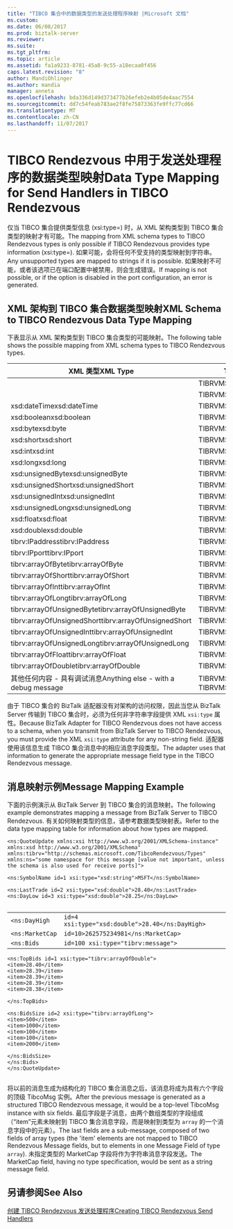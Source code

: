 ```yaml
---
title: "TIBCO 集合中的数据类型的发送处理程序映射 |Microsoft 文档"
ms.custom: 
ms.date: 06/08/2017
ms.prod: biztalk-server
ms.reviewer: 
ms.suite: 
ms.tgt_pltfrm: 
ms.topic: article
ms.assetid: fa1a9233-8781-45a8-9c55-a18ecaa0f456
caps.latest.revision: "8"
author: MandiOhlinger
ms.author: mandia
manager: anneta
ms.openlocfilehash: bda336d149d373477b26efeb2e4b05de4aac7554
ms.sourcegitcommit: dd7c54feab783ae2f8fe75873363fe9ffc77cd66
ms.translationtype: MT
ms.contentlocale: zh-CN
ms.lasthandoff: 11/07/2017
---
```

# <a name="data-type-mapping-for-send-handlers-in-tibco-rendezvous"></a><span data-ttu-id="38dba-102">TIBCO Rendezvous 中用于发送处理程序的数据类型映射</span><span class="sxs-lookup"><span data-stu-id="38dba-102">Data Type Mapping for Send Handlers in TIBCO Rendezvous</span></span>
<span data-ttu-id="38dba-103">仅当 TIBCO 集合提供类型信息 (xsi:type=) 时，从 XML 架构类型到 TIBCO 集合类型的映射才有可能。</span><span class="sxs-lookup"><span data-stu-id="38dba-103">The mapping from XML schema types to TIBCO Rendezvous types is only possible if TIBCO Rendezvous provides type information (xsi:type=).</span></span> <span data-ttu-id="38dba-104">如果可能，会将任何不受支持的类型映射到字符串。</span><span class="sxs-lookup"><span data-stu-id="38dba-104">Any unsupported types are mapped to strings if it is possible.</span></span> <span data-ttu-id="38dba-105">如果映射不可能，或者该选项已在端口配置中被禁用，则会生成错误。</span><span class="sxs-lookup"><span data-stu-id="38dba-105">If mapping is not possible, or if the option is disabled in the port configuration, an error is generated.</span></span>  
  
## <a name="xml-schema-to-tibco-rendezvous-data-type-mapping"></a><span data-ttu-id="38dba-106">XML 架构到 TIBCO 集合数据类型映射</span><span class="sxs-lookup"><span data-stu-id="38dba-106">XML Schema to TIBCO Rendezvous Data Type Mapping</span></span>  
 <span data-ttu-id="38dba-107">下表显示从 XML 架构类型到 TIBCO 集合类型的可能映射。</span><span class="sxs-lookup"><span data-stu-id="38dba-107">The following table shows the possible mapping from XML schema types to TIBCO Rendezvous types.</span></span>  
  
|<span data-ttu-id="38dba-108">XML 类型</span><span class="sxs-lookup"><span data-stu-id="38dba-108">XML Type</span></span>|<span data-ttu-id="38dba-109">TIBCO RV 类型</span><span class="sxs-lookup"><span data-stu-id="38dba-109">TIBCO RV Type</span></span>|  
|--------------|-------------------|  
||<span data-ttu-id="38dba-110">TIBRVMSG_MSG</span><span class="sxs-lookup"><span data-stu-id="38dba-110">TIBRVMSG_MSG</span></span>|  
||<span data-ttu-id="38dba-111">TIBRVMSG_XML</span><span class="sxs-lookup"><span data-stu-id="38dba-111">TIBRVMSG_XML</span></span>|  
|<span data-ttu-id="38dba-112">xsd:dateTime</span><span class="sxs-lookup"><span data-stu-id="38dba-112">xsd:dateTime</span></span>|<span data-ttu-id="38dba-113">TIBRVMSG_DATETIME</span><span class="sxs-lookup"><span data-stu-id="38dba-113">TIBRVMSG_DATETIME</span></span>|  
|<span data-ttu-id="38dba-114">xsd:boolean</span><span class="sxs-lookup"><span data-stu-id="38dba-114">xsd:boolean</span></span>|<span data-ttu-id="38dba-115">TIBRVMSG_BOOL</span><span class="sxs-lookup"><span data-stu-id="38dba-115">TIBRVMSG_BOOL</span></span>|  
|<span data-ttu-id="38dba-116">xsd:byte</span><span class="sxs-lookup"><span data-stu-id="38dba-116">xsd:byte</span></span>|<span data-ttu-id="38dba-117">TIBRVMSG_I8</span><span class="sxs-lookup"><span data-stu-id="38dba-117">TIBRVMSG_I8</span></span>|  
|<span data-ttu-id="38dba-118">xsd:short</span><span class="sxs-lookup"><span data-stu-id="38dba-118">xsd:short</span></span>|<span data-ttu-id="38dba-119">TIBRVMSG_I16</span><span class="sxs-lookup"><span data-stu-id="38dba-119">TIBRVMSG_I16</span></span>|  
|<span data-ttu-id="38dba-120">xsd:int</span><span class="sxs-lookup"><span data-stu-id="38dba-120">xsd:int</span></span>|<span data-ttu-id="38dba-121">TIBRVMSG_I32</span><span class="sxs-lookup"><span data-stu-id="38dba-121">TIBRVMSG_I32</span></span>|  
|<span data-ttu-id="38dba-122">xsd:long</span><span class="sxs-lookup"><span data-stu-id="38dba-122">xsd:long</span></span>|<span data-ttu-id="38dba-123">TIBRVMSG_I64</span><span class="sxs-lookup"><span data-stu-id="38dba-123">TIBRVMSG_I64</span></span>|  
|<span data-ttu-id="38dba-124">xsd:unsignedByte</span><span class="sxs-lookup"><span data-stu-id="38dba-124">xsd:unsignedByte</span></span>|<span data-ttu-id="38dba-125">TIBRVMSG_U8</span><span class="sxs-lookup"><span data-stu-id="38dba-125">TIBRVMSG_U8</span></span>|  
|<span data-ttu-id="38dba-126">xsd:unsignedShort</span><span class="sxs-lookup"><span data-stu-id="38dba-126">xsd:unsignedShort</span></span>|<span data-ttu-id="38dba-127">TIBRVMSG_U16</span><span class="sxs-lookup"><span data-stu-id="38dba-127">TIBRVMSG_U16</span></span>|  
|<span data-ttu-id="38dba-128">xsd:unsignedInt</span><span class="sxs-lookup"><span data-stu-id="38dba-128">xsd:unsignedInt</span></span>|<span data-ttu-id="38dba-129">TIBRVMSG_U32</span><span class="sxs-lookup"><span data-stu-id="38dba-129">TIBRVMSG_U32</span></span>|  
|<span data-ttu-id="38dba-130">xsd:unsignedLong</span><span class="sxs-lookup"><span data-stu-id="38dba-130">xsd:unsignedLong</span></span>|<span data-ttu-id="38dba-131">TIBRVMSG_U64</span><span class="sxs-lookup"><span data-stu-id="38dba-131">TIBRVMSG_U64</span></span>|  
|<span data-ttu-id="38dba-132">xsd:float</span><span class="sxs-lookup"><span data-stu-id="38dba-132">xsd:float</span></span>|<span data-ttu-id="38dba-133">TIBRVMSG_F32</span><span class="sxs-lookup"><span data-stu-id="38dba-133">TIBRVMSG_F32</span></span>|  
|<span data-ttu-id="38dba-134">xsd:double</span><span class="sxs-lookup"><span data-stu-id="38dba-134">xsd:double</span></span>|<span data-ttu-id="38dba-135">TIBRVMSG_F64</span><span class="sxs-lookup"><span data-stu-id="38dba-135">TIBRVMSG_F64</span></span>|  
|<span data-ttu-id="38dba-136">tibrv:IPaddress</span><span class="sxs-lookup"><span data-stu-id="38dba-136">tibrv:IPaddress</span></span>|<span data-ttu-id="38dba-137">TIBRVMSG_IPADDR32</span><span class="sxs-lookup"><span data-stu-id="38dba-137">TIBRVMSG_IPADDR32</span></span>|  
|<span data-ttu-id="38dba-138">tibrv:IPport</span><span class="sxs-lookup"><span data-stu-id="38dba-138">tibrv:IPport</span></span>|<span data-ttu-id="38dba-139">TIBRVMSG_IPPORT16</span><span class="sxs-lookup"><span data-stu-id="38dba-139">TIBRVMSG_IPPORT16</span></span>|  
|<span data-ttu-id="38dba-140">tibrv:arrayOfByte</span><span class="sxs-lookup"><span data-stu-id="38dba-140">tibrv:arrayOfByte</span></span>|<span data-ttu-id="38dba-141">TIBRVMSG_I8ARRAY</span><span class="sxs-lookup"><span data-stu-id="38dba-141">TIBRVMSG_I8ARRAY</span></span>|  
|<span data-ttu-id="38dba-142">tibrv:arrayOfShort</span><span class="sxs-lookup"><span data-stu-id="38dba-142">tibrv:arrayOfShort</span></span>|<span data-ttu-id="38dba-143">TIBRVMSG_I16ARRAY</span><span class="sxs-lookup"><span data-stu-id="38dba-143">TIBRVMSG_I16ARRAY</span></span>|  
|<span data-ttu-id="38dba-144">tibrv:arrayOfInt</span><span class="sxs-lookup"><span data-stu-id="38dba-144">tibrv:arrayOfInt</span></span>|<span data-ttu-id="38dba-145">TIBRVMSG_I32ARRAY</span><span class="sxs-lookup"><span data-stu-id="38dba-145">TIBRVMSG_I32ARRAY</span></span>|  
|<span data-ttu-id="38dba-146">tibrv:arrayOfLong</span><span class="sxs-lookup"><span data-stu-id="38dba-146">tibrv:arrayOfLong</span></span>|<span data-ttu-id="38dba-147">TIBRVMSG_I64ARRAY</span><span class="sxs-lookup"><span data-stu-id="38dba-147">TIBRVMSG_I64ARRAY</span></span>|  
|<span data-ttu-id="38dba-148">tibrv:arrayOfUnsignedByte</span><span class="sxs-lookup"><span data-stu-id="38dba-148">tibrv:arrayOfUnsignedByte</span></span>|<span data-ttu-id="38dba-149">TIBRVMSG_U8ARRAY</span><span class="sxs-lookup"><span data-stu-id="38dba-149">TIBRVMSG_U8ARRAY</span></span>|  
|<span data-ttu-id="38dba-150">tibrv:arrayOfUnsignedShort</span><span class="sxs-lookup"><span data-stu-id="38dba-150">tibrv:arrayOfUnsignedShort</span></span>|<span data-ttu-id="38dba-151">TIBRVMSG_U16ARRAY</span><span class="sxs-lookup"><span data-stu-id="38dba-151">TIBRVMSG_U16ARRAY</span></span>|  
|<span data-ttu-id="38dba-152">tibrv:arrayOfUnsignedInt</span><span class="sxs-lookup"><span data-stu-id="38dba-152">tibrv:arrayOfUnsignedInt</span></span>|<span data-ttu-id="38dba-153">TIBRVMSG_U32ARRAY</span><span class="sxs-lookup"><span data-stu-id="38dba-153">TIBRVMSG_U32ARRAY</span></span>|  
|<span data-ttu-id="38dba-154">tibrv:arrayOfUnsignedLong</span><span class="sxs-lookup"><span data-stu-id="38dba-154">tibrv:arrayOfUnsignedLong</span></span>|<span data-ttu-id="38dba-155">TIBRVMSG_U64ARRAY</span><span class="sxs-lookup"><span data-stu-id="38dba-155">TIBRVMSG_U64ARRAY</span></span>|  
|<span data-ttu-id="38dba-156">tibrv:arrayOfFloat</span><span class="sxs-lookup"><span data-stu-id="38dba-156">tibrv:arrayOfFloat</span></span>|<span data-ttu-id="38dba-157">TIBRVMSG_F32ARRAY</span><span class="sxs-lookup"><span data-stu-id="38dba-157">TIBRVMSG_F32ARRAY</span></span>|  
|<span data-ttu-id="38dba-158">tibrv:arrayOfDouble</span><span class="sxs-lookup"><span data-stu-id="38dba-158">tibrv:arrayOfDouble</span></span>|<span data-ttu-id="38dba-159">TIBRVMSG_F64ARRAY</span><span class="sxs-lookup"><span data-stu-id="38dba-159">TIBRVMSG_F64ARRAY</span></span>|  
|<span data-ttu-id="38dba-160">其他任何内容 - 具有调试消息</span><span class="sxs-lookup"><span data-stu-id="38dba-160">Anything else - with a debug message</span></span>|<span data-ttu-id="38dba-161">TIBRVMSG_STRING 日志。</span><span class="sxs-lookup"><span data-stu-id="38dba-161">TIBRVMSG_STRING the log.</span></span>|  
  
 <span data-ttu-id="38dba-162">由于 TIBCO 集合的 BizTalk 适配器没有对架构的访问权限，因此当您从 BizTalk Server 传输到 TIBCO 集合时，必须为任何非字符串字段提供 XML `xsi:type` 属性。</span><span class="sxs-lookup"><span data-stu-id="38dba-162">Because BizTalk Adapter for TIBCO Rendezvous does not have access to a schema, when you transmit from BizTalk Server to TIBCO Rendezvous, you must provide the XML `xsi:type` attribute for any non-string field.</span></span> <span data-ttu-id="38dba-163">适配器使用该信息生成 TIBCO 集合消息中的相应消息字段类型。</span><span class="sxs-lookup"><span data-stu-id="38dba-163">The adapter uses that information to generate the appropriate message field type in the TIBCO Rendezvous message.</span></span>  
  
## <a name="message-mapping-example"></a><span data-ttu-id="38dba-164">消息映射示例</span><span class="sxs-lookup"><span data-stu-id="38dba-164">Message Mapping Example</span></span>  
 <span data-ttu-id="38dba-165">下面的示例演示从 BizTalk Server 到 TIBCO 集合的消息映射。</span><span class="sxs-lookup"><span data-stu-id="38dba-165">The following example demonstrates mapping a message from BizTalk Server to TIBCO Rendezvous.</span></span> <span data-ttu-id="38dba-166">有关如何映射类型的信息，请参考数据类型映射表。</span><span class="sxs-lookup"><span data-stu-id="38dba-166">Refer to the data type mapping table for information about how types are mapped.</span></span>  
  
```  
<ns:QuoteUpdate xmlns:xsi http://www.w3.org/2001/XMLSchema-instance"  
xmlns:xsd http://www.w3.org/2001/XMLSchema"  
xmlns:tibrv="http://schemas.microsoft.com/TibcoRendezvous/Types"  
xmlns:ns="some namespace for this message [value not important, unless the schema is also used for receive ports]">  
  
<ns:SymbolName id=1 xsi:type="xsd:string">MSFT</ns:SymbolName>  
  
<ns:LastTrade id=2 xsi:type="xsd:double">28.40</ns:LastTrade>   
<ns:DayLow id=3 xsi:type="xsd:double">28.25</ns:DayLow>  
  
```  
  
|||  
|-|-|  
|`<ns:DayHigh`|`id=4 xsi:type="xsd:double">28.40</ns:DayHigh>`|  
|`<ns:MarketCap`|`id=10>262575234981</ns:MarketCap>`|  
|`<ns:Bids`|`id=100 xsi:type="tibrv:message">`|  
  
```  
<ns:TopBids id=1 xsi:type="tibrv:arrayOfDouble">  
<item>28.40</item>  
<item>28.39</item>  
<item>28.39</item>  
<item>28.39</item>  
<item>28.38</item>  
  
</ns:TopBids>  
  
<ns:BidsSize id=2 xsi:type="tibrv:arrayOfLong">  
<item>500</item>  
<item>1000</item>  
<item>100</item>  
<item>100</item>  
<item>2000</item>  
  
</ns:BidsSize>  
</ns:Bids>  
</ns:QuoteUpdate>  
  
```  
  
 <span data-ttu-id="38dba-167">将以前的消息生成为结构化的 TIBCO 集合消息之后，该消息将成为具有六个字段的顶级 TibcoMsg 实例。</span><span class="sxs-lookup"><span data-stu-id="38dba-167">After the previous message is generated as a structured TIBCO Rendezvous message, it would be a top-level TibcoMsg instance with six fields.</span></span> <span data-ttu-id="38dba-168">最后字段是子消息，由两个数组类型的字段组成（“item”元素未映射到 TIBCO 集合消息字段，而是映射到类型为 `array` 的一个消息字段中的元素）。</span><span class="sxs-lookup"><span data-stu-id="38dba-168">The last fields are a sub-message, composed of two fields of array types (the 'item' elements are not mapped to TIBCO Rendezvous Message fields, but to elements in one Message Field of type `array`).</span></span> <span data-ttu-id="38dba-169">未指定类型的 MarketCap 字段将作为字符串消息字段发送。</span><span class="sxs-lookup"><span data-stu-id="38dba-169">The MarketCap field, having no type specification, would be sent as a string message field.</span></span>  
  
## <a name="see-also"></a><span data-ttu-id="38dba-170">另请参阅</span><span class="sxs-lookup"><span data-stu-id="38dba-170">See Also</span></span>  
 [<span data-ttu-id="38dba-171">创建 TIBCO Rendezvous 发送处理程序</span><span class="sxs-lookup"><span data-stu-id="38dba-171">Creating TIBCO Rendezvous Send Handlers</span></span>](../core/creating-tibco-rendezvous-send-handlers.md)